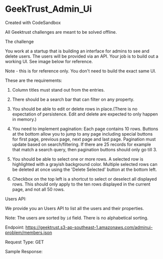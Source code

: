 # GeekTrust_Admin_Ui
Created with CodeSandbox

All Geektrust challenges are meant to be solved offline.


The challenge

You work at a startup that is building an interface for admins to see and delete users. The users will be provided via an API. Your job is to build out a working UI. See image below for reference.

Note - this is for reference only. You don't need to build the exact same UI.



These are the requirements:

1. Column titles must stand out from the entries.

2. There should be a search bar that can filter on any property.

3. You should be able to edit or delete rows in place.(There is no expectation of persistence. Edit and delete are expected to only happen in memory.)

4. You need to implement pagination: Each page contains 10 rows. Buttons at the bottom allow you to jump to any page including special buttons for first page, previous page, next page and last page. Pagination must update based on search/filtering. If there are 25 records for example that match a search query, then pagination buttons should only go till 3.

5. You should be able to select one or more rows. A selected row is highlighted with a grayish background color. Multiple selected rows can be deleted at once using the 'Delete Selected' button at the bottom left.

6. Checkbox on the top left is a shortcut to select or deselect all displayed rows. This should only apply to the ten rows displayed in the current page, and not all 50 rows.



Users API:

We provide you an Users API to list all the users and their properties.

Note: The users are sorted by `id` field. There is no alphabetical sorting.

Endpoint: https://geektrust.s3-ap-southeast-1.amazonaws.com/adminui-problem/members.json

Request Type: GET

Sample Response:


                        

